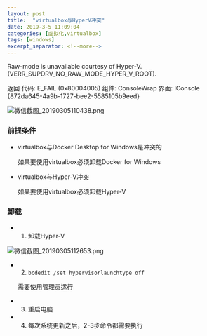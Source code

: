```yaml
---
layout: post
title:  "virtualbox与HyperV冲突"
date: 2019-3-5 11:09:04
categories: [虚拟化,virtualbox]
tags: [windows]
excerpt_separator: <!--more-->
---
```


Raw-mode is unavailable courtesy of Hyper-V. (VERR_SUPDRV_NO_RAW_MODE_HYPER_V_ROOT).

返回 代码: 
E_FAIL (0x80004005)
组件: 
ConsoleWrap
界面: 
IConsole {872da645-4a9b-1727-bee2-5585105b9eed}

<!--more-->

![微信截图_20190305110438.png](/images/微信截图_20190305110438.png)

### 前提条件

- virtualbox与Docker Desktop for Windows是冲突的

    如果要使用virtualbox必须卸载Docker for Windows

- virtualbox与Hyper-V冲突

    如果要使用virtualbox必须卸载Hyper-V

### 卸载

* 1. 卸载Hyper-V

![微信截图_20190305112653.png](/images/微信截图_20190305112653.png)

* 2. `bcdedit /set hypervisorlaunchtype off`

    需要使用管理员运行

* 3. 重启电脑

* 4. 每次系统更新之后，2-3步命令都需要执行